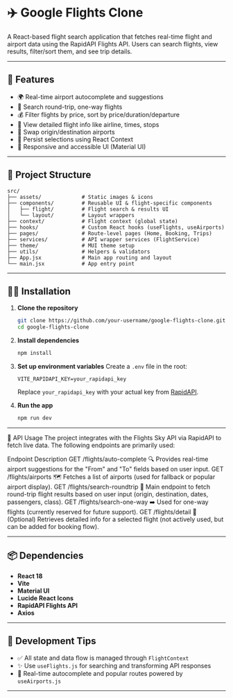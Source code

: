 # ✈️ Google Flights Clone

A React-based flight search application that fetches real-time flight and airport data using the RapidAPI Flights API. Users can search flights, view results, filter/sort them, and see trip details.

---

## 🚀 Features

* 🌍 Real-time airport autocomplete and suggestions
* 🛫 Search round-trip, one-way flights
* 💰 Filter flights by price, sort by price/duration/departure
* 🧳 View detailed flight info like airline, times, stops
* 🔁 Swap origin/destination airports
* 💾 Persist selections using React Context
* 📱 Responsive and accessible UI (Material UI)

---

## 📂 Project Structure

```
src/
├── assets/             # Static images & icons
├── components/         # Reusable UI & flight-specific components
│   ├── flight/         # Flight search & results UI
│   └── layout/         # Layout wrappers
├── context/            # Flight context (global state)
├── hooks/              # Custom React hooks (useFlights, useAirports)
├── pages/              # Route-level pages (Home, Booking, Trips)
├── services/           # API wrapper services (FlightService)
├── theme/              # MUI theme setup
├── utils/              # Helpers & validators
├── App.jsx             # Main app routing and layout
└── main.jsx            # App entry point
```

---

## 🧑‍💻 Installation

1. **Clone the repository**

   ```bash
   git clone https://github.com/your-username/google-flights-clone.git
   cd google-flights-clone
   ```

2. **Install dependencies**

   ```bash
   npm install
   ```

3. **Set up environment variables**
   Create a `.env` file in the root:

   ```
   VITE_RAPIDAPI_KEY=your_rapidapi_key
   ```

   Replace `your_rapidapi_key` with your actual key from [RapidAPI](https://rapidapi.com/skyscanner/api/skyscanner-flight-search).

4. **Run the app**

   ```bash
   npm run dev
   ```

---

🔌 API Usage
The project integrates with the Flights Sky API via RapidAPI to fetch live data. The following endpoints are primarily used:

Endpoint	Description
GET /flights/auto-complete	🔍 Provides real-time airport suggestions for the "From" and "To" fields based on user input.
GET /flights/airports	🗺️ Fetches a list of airports (used for fallback or popular airport display).
GET /flights/search-roundtrip	🔁 Main endpoint to fetch round-trip flight results based on user input (origin, destination, dates, passengers, class).
GET /flights/search-one-way	➡️ Used for one-way flights (currently reserved for future support).
GET /flights/detail	📄 (Optional) Retrieves detailed info for a selected flight (not actively used, but can be added for booking flow).

---

## 📦 Dependencies

* **React 18**
* **Vite**
* **Material UI**
* **Lucide React Icons**
* **RapidAPI Flights API**
* **Axios**

---

## 🧪 Development Tips

* ✅ All state and data flow is managed through `FlightContext`
* ✨ Use `useFlights.js` for searching and transforming API responses
* 📡 Real-time autocomplete and popular routes powered by `useAirports.js`

---
